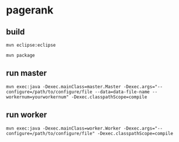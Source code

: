 # pagerank

## build
`mvn eclipse:eclipse`

`mvn package`

## run master
`mvn exec:java -Dexec.mainClass=master.Master -Dexec.args="--configure=/path/to/configure/file --data=data-file-name --workernum=yourworkernum" -Dexec.classpathScope=compile`

## run worker
`mvn exec:java -Dexec.mainClass=worker.Worker -Dexec.args="--configure=/path/to/configure/file" -Dexec.classpathScope=compile`
